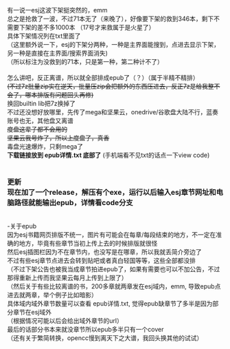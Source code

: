
有一说一esj这波下架挺突然的，emm<br>
总之是抢救了一波，不过71本无了（来晚了），好像要下架的救到346本，剩下不需要下架的差不多1000本 （17号才来救属于是火星了）<br>
具体下架情况列在txt里面了<br>
（这里额外说一下，esj的下架分两种，一种是主界面能搜到，点进去显示下架，另一种是直接在主界面/搜索界面消失)<br>
（所以标注为没救到的71本，只是第一种，第二种计不了）<br>
<br>
怎么讲吧，反正离谱，所以就全部排成epub了（？）（属于半精不精排）<br>
~~(不过7z批量zip实在逆天，批量压zip会把额外的东西压进去，反正7z是给我整不会了，哪本排版有问题回头再修)~~<br>
换回builtin lib把7z换掉了<br>
不过还没想好放哪里，先传了mega和坚果云，onedrive/谷歌盘大陆不行，蓝奏账号也无，其他盘又离谱<br>
~~度盘这辈子都不会用的~~<br>
~~坚果云我号炸了，所以上度盘了，真香~~<br>
毒盘光速爆炸，只剩mega了<br>
**下载链接放到 epub详情.txt 底部了** (手机端看不见txt的话点一下view code)<br>
<br>
<h3>更新<br>
现在加了一个release，解压有个exe，运行以后输入esj章节网址和电脑路径就能输出epub，详情看code分支</h3>
<br>
-关于epub<br>
因为esj书籍网页排版不统一，图片有可能会在每章/每段结束的地方，不一定在准确的地方，毕竟有些章节当初上传上去的时候排版就很怪<br>
然后esj插图栏因为不在章节内，也没写是在哪章，所以我就丢简介旁边了<br>
不过有些esj章节点进去会转到贴吧或者真白轻国等等，这些全部都没排<br>
（不过下架公告也被我当成章节拍进epub了，如果有需要也可以不加公告，不过那得重新上传而我坚果云每月上传到上限了）<br>
（然后关于有些比较离谱的书，200多章就两章发在esj域内，emm, 导致epub点进去就两章，举个例子比如暗影）<br>
具体域内域外章节数量可以查看 epub详情.txt, 觉得epub缺章节了多半是因为部分章节在esj域外<br>
（根据情况可能以后会给出域外章节的url）<br>
最后的话部分书本来就没章节所以epub多半只有一个cover<br>
（还有关于繁简转换，opencc慢到离天下之大谱，我回头换其他的试试）<br>
<br>
 
